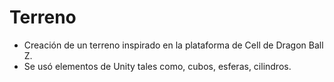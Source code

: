 # Terreno
- Creación de un terreno inspirado en la plataforma de Cell de Dragon Ball Z.
- Se usó elementos de Unity tales como, cubos, esferas, cilindros.
